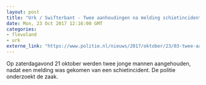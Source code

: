 ```yaml
---
layout: post
title: "Urk / Swifterbant - Twee aanhoudingen na melding schietincident"
date: Mon, 23 Oct 2017 12:16:00 GMT
categories: 
- flevoland 
- urk 
externe_link: "https://www.politie.nl/nieuws/2017/oktober/23/03-twee-aanhoudingen-na-melding-schietincident.html"
---
```


Op zaterdagavond 21 oktober werden twee jonge mannen aangehouden, nadat een melding was gekomen van een schietincident. De politie onderzoekt de zaak.
